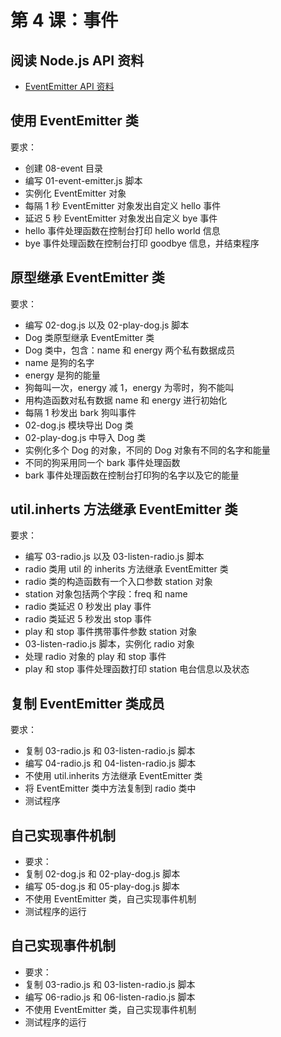 # 第 4 课：事件 

## 阅读 Node.js API 资料  

- [EventEmitter API 资料](http://nodejs.cn/api/events.html)  

## 使用 EventEmitter 类

要求：
- 创建 08-event 目录  
- 编写 01-event-emitter.js 脚本  
- 实例化 EventEmitter 对象  
- 每隔 1 秒 EventEmitter 对象发出自定义 hello 事件  
- 延迟 5 秒 EventEmitter 对象发出自定义 bye 事件  
- hello 事件处理函数在控制台打印 hello world 信息  
- bye 事件处理函数在控制台打印 goodbye 信息，并结束程序  

## 原型继承 EventEmitter 类

要求：
- 编写 02-dog.js 以及 02-play-dog.js 脚本  
- Dog 类原型继承 EventEmitter 类  
- Dog 类中，包含：name 和 energy 两个私有数据成员  
- name 是狗的名字
- energy 是狗的能量
- 狗每叫一次，energy 减 1，energy 为零时，狗不能叫
- 用构造函数对私有数据 name 和 energy 进行初始化  
- 每隔 1 秒发出 bark 狗叫事件
- 02-dog.js 模块导出 Dog 类  
- 02-play-dog.js 中导入 Dog 类
- 实例化多个 Dog 的对象，不同的 Dog 对象有不同的名字和能量
- 不同的狗采用同一个 bark 事件处理函数  
- bark 事件处理函数在控制台打印狗的名字以及它的能量

## util.inherts 方法继承 EventEmitter 类

要求：
- 编写 03-radio.js 以及 03-listen-radio.js 脚本 
- radio 类用 util 的 inherits 方法继承 EventEmitter 类  
- radio 类的构造函数有一个入口参数 station 对象
- station 对象包括两个字段：freq 和 name  
- radio 类延迟 0 秒发出 play 事件
- radio 类延迟 5 秒发出 stop 事件  
- play 和 stop 事件携带事件参数 station 对象
- 03-listen-radio.js 脚本，实例化 radio 对象
- 处理 radio 对象的 play 和 stop 事件  
- play 和 stop 事件处理函数打印 station 电台信息以及状态

## 复制 EventEmitter 类成员

要求：
- 复制 03-radio.js 和 03-listen-radio.js 脚本
- 编写 04-radio.js 和 04-listen-radio.js 脚本  
- 不使用 util.inherits 方法继承 EventEmitter 类
- 将 EventEmitter 类中方法复制到 radio 类中
- 测试程序

## 自己实现事件机制

- 要求：
- 复制 02-dog.js 和 02-play-dog.js 脚本
- 编写 05-dog.js 和 05-play-dog.js 脚本
- 不使用 EventEmitter 类，自己实现事件机制
- 测试程序的运行

## 自己实现事件机制

- 要求：
- 复制 03-radio.js 和 03-listen-radio.js 脚本
- 编写 06-radio.js 和 06-listen-radio.js 脚本
- 不使用 EventEmitter 类，自己实现事件机制
- 测试程序的运行
